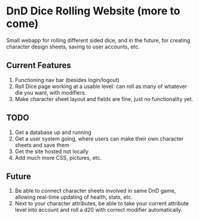 # DnD Dice Rolling Website (more to come)
Small webapp for rolling different sided dice, and in the future, for creating character design sheets, saving to user accounts, etc.

## Current Features
1. Functioning nav bar (besides login/logout)
2. Roll Dice page working at a usable level: can roll as many of whatever die you want, with modifiers.
3. Make character sheet layout and fields are fine, just no functionality yet.

## TODO
1. Get a database up and running
2. Get a user system going, where users can make their own character sheets and save them
3. Get the site hosted not locally
4. Add much more CSS, pictures, etc.

## Future
1. Be able to connect character sheets involved in same DnD game, allowing real-time updating of health, stats, etc.
2. Next to your character attributes, be able to take your current attribute level into account and roll a d20 with correct modifier automatically.
